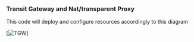 ### Transit Gateway and Nat/transparent Proxy

This code will deploy and configure resources accordingly to this diagram

[![TGW](https://d2908q01vomqb2.cloudfront.net/22d200f8670dbdb3e253a90eee5098477c95c23d/2019/08/28/fig3-add-DNS_filtering_NAT_instance_with_Squid.png)]
